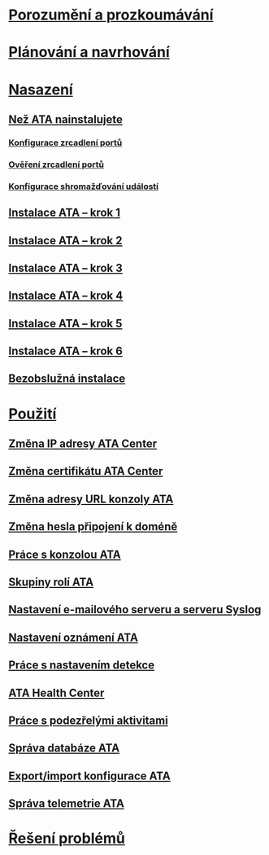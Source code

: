 # [Porozumění a prozkoumávání](/advanced-threat-analytics/understand-explore/what-is-ata)
# [Plánování a navrhování](/advanced-threat-analytics/plan-design/ata-architecture)
# [Nasazení](preinstall-ata.md)
## [Než ATA nainstalujete](preinstall-ata.md)
### [Konfigurace zrcadlení portů](configure-port-mirroring.md)
### [Ověření zrcadlení portů](validate-port-mirroring.md)
### [Konfigurace shromažďování událostí](configure-event-collection.md)
## [Instalace ATA – krok 1](install-ata-step1.md)
## [Instalace ATA – krok 2](install-ata-step2.md)
## [Instalace ATA – krok 3](install-ata-step3.md)
## [Instalace ATA – krok 4](install-ata-step4.md)
## [Instalace ATA – krok 5](install-ata-step5.md)
## [Instalace ATA – krok 6](install-ata-step6.md)
## [Bezobslužná instalace](ata-silent-installation.md)
# [Použití](modifying-ata-config-centerip.md)
## [Změna IP adresy ATA Center](modifying-ata-config-centerip.md)
## [Změna certifikátu ATA Center](modifying-ata-config-centercert.md)
## [Změna adresy URL konzoly ATA](modifying-ata-config-consoleurl.md)
## [Změna hesla připojení k doméně](modifying-ata-config-dcpassword.md)
## [Práce s konzolou ATA](working-with-ata-console.md)
## [Skupiny rolí ATA](ata-role-groups.md)
## [Nastavení e-mailového serveru a serveru Syslog](setting-syslog-email-server-settings.md)
## [Nastavení oznámení ATA](setting-ata-alerts.md)
## [Práce s nastavením detekce](working-with-detection-settings.md)
## [ATA Health Center](ata-health-center.md)
## [Práce s podezřelými aktivitami](working-with-suspicious-activities.md)
## [Správa databáze ATA](ata-database-management.md)
## [Export/import konfigurace ATA](ata-configuration-file.md)
## [Správa telemetrie ATA](manage-telemetry-settings.md)
# [Řešení problémů](/advanced-threat-analytics/troubleshoot/troubleshooting-ata-known-errors)


<!--HONumber=Nov16_HO5-->


